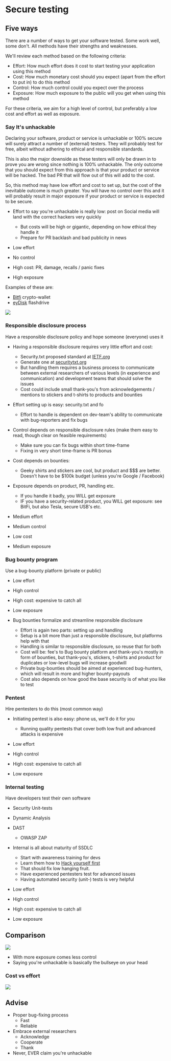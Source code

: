 # Secure testing

## Five ways

There are a number of ways to get your software tested. Some work well, some don't. All methods have their strengths and weaknesses.

We'll review each method based on the following criteria:

* Effort: How much effort does it cost to start testing your application using this method
* Cost: How much monetary cost should you expect (apart from the effort to put in) to do this method
* Control: How much control could you expect over the process
* Exposure: How much exposure to the public will you get when using this method

For these criteria, we aim for a high level of control, but preferably a low cost and effort as well as exposure.

### Say It's unhackable

Declaring your software, product or service is unhackable or 100% secure will surely attract a number of (external) testers. They will probably test for free, albeit without adhering to ethical and responsible standards.

This is also the major downside as these testers will only be drawn in to prove you are wrong since nothing is 100% unhackable. The only outcome that you should expect from this approach is that your product or service will be hacked. The bad PR that will flow out of this will add to the cost.

So, this method may have low effort and cost to set up, but the cost of the inevitable outcome is much greater. You will have no control over this and it will probably result in major exposure if your product or service is expected to be secure.

* Effort to say you're unhackable is really low: post on Social media will land with the correct hackers very quickly
  * But costs will be high or gigantic, depending on how ethical they handle it
  * Prepare for PR backlash and bad publicity in news


* Low effort
* No control
* High cost: PR, damage, recalls / panic fixes
* High exposure

Examples of these are:

* [Bitfi](https://www.zdnet.com/article/unhackable-bitfi-cryptocurrency-wallet-just-got-hacked/) crypto-wallet
* [eyDisk](https://www.zdnet.com/article/unhackable-biometric-drive-exposed-passwords-in-clear-text/) flashdrive

![](../../../publications/presentation/pics/unhackable.jpg)

### Responsible disclosure process

Have a responsible disclosure policy and hope someone (everyone) uses it

* Having a responsible disclosure requires very little effort and cost:
  * Security.txt proposed standard at [IETF.org](https://tools.ietf.org/html/draft-foudil-securitytxt-06)
  * Generate one at [securitytxt.org](https://securitytxt.org/)
  * But handling them requires a business process to communicate between external researchers of various levels (in experience and communication) and development teams that should solve the issues
  * Cost could include small thank-you's from acknowledgements / mentions to stickers and t-shirts to products and bounties

* Effort setting up is easy: security.txt and fo
  * Effort to handle is dependent on dev-team's ability to communicate with bug-reporters and fix bugs
* Control depends on responsible disclosure rules (make them easy to read, though clear on feasible requirements)
  * Make sure you can fix bugs within short time-frame
  * Fixing in very short time-frame is PR bonus
* Cost depends on bounties:
  * Geeky shirts and stickers are cool, but product and $$$ are better. Doesn't have to be $100k budget (unless you're Google / Facebook)
* Exposure depends on product, PR, handling etc.
  * If you handle it badly, you WILL get exposure
  * IF you have a security-related product, you WILL get exposure: see BitFi, but also Tesla, secure USB's etc.

* Medium effort
* Medium control
* Low cost
* Medium exposure

### Bug bounty program

Use a bug-bounty platform (private or public)

* Low effort
* High control
* High cost: expensive to catch all
* Low exposure

* Bug bounties formalize and streamline responsible disclosure
  * Effort is again two parts: setting up and handling
  * Setup is a bit more than just a responsible disclosure, but platforms help with that
  * Handling is similar to responsible disclosure, so reuse that for both
  * Cost will be: fee's to Bug bounty platform and thank-you's mostly in form of bounties, but thank-you's, stickers, t-shirts and product for duplicates or low-level bugs will increase goodwill
  * Private bug-bounties should be aimed at experienced bug-hunters, which will result in more and higher bounty-payouts
  * Cost also depends on how good the base security is of what you like to test

### Pentest

Hire pentesters to do this (most common way)

* Initiating pentest is also easy: phone us, we'll do it for you
  * Running quality pentests that cover both low fruit and advanced attacks is expensive

* Low effort
* High control
* High cost: expensive to catch all
* Low exposure

### Internal testing

Have developers test their own software

* Security Unit-tests
* Dynamic Analysis
* DAST
  * OWASP ZAP
  
* Internal is all about maturity of SSDLC
  * Start with awareness training for devs
  * Learn them how to [Hack yourself first](https://www.pluralsight.com/courses/hack-yourself-first)
  * That should fix low hanging fruit.
  * Have experienced pentesters test for advanced issues
  * Having automated security (unit-) tests is very helpful

* Low effort
* High control
* High cost: expensive to catch all
* Low exposure

## Comparison

![](../../../publications/presentation/pics/testing_control_vs_exposure.png)

* With more exposure comes less control
* Saying you're unhackable is basically the bullseye on your head

### Cost vs effort

![](../../../publications/presentation/pics/testing_cost_vs_effort.png)


## Advise

* Proper bug-fixing process
  * Fast
  * Reliable
* Embrace external researchers
  * Acknowledge
  * Cooperate
  * Thank
* Never, EVER claim you're unhackable
